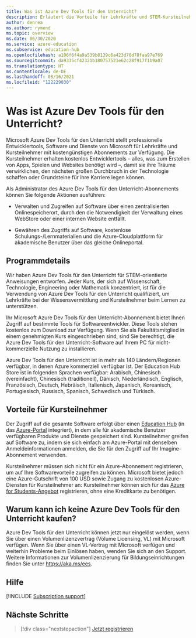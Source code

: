 ```yaml
---
title: Was ist Azure Dev Tools für den Unterricht?
description: Erläutert die Vorteile für Lehrkräfte und STEM-Kursteilnehmer für das Azure Dev Tools für den Unterricht-Programm.
author: denrea
ms.author: rymend
ms.topic: overview
ms.date: 06/30/2020
ms.service: azure-education
ms.subservice: education-hub
ms.openlocfilehash: a106f6f4a9a539b8139c6a423d70d78faa97e769
ms.sourcegitcommit: da9335cf42321b180757521e62c28f917f1b9a07
ms.translationtype: HT
ms.contentlocale: de-DE
ms.lasthandoff: 08/16/2021
ms.locfileid: "122229030"
---
```

# <a name="what-is-azure-dev-tools-for-teaching"></a>Was ist Azure Dev Tools für den Unterricht?

Microsoft Azure Dev Tools für den Unterricht stellt professionelle Entwicklertools, Software und Dienste von Microsoft für Lehrkräfte und Kursteilnehmer mit kostengünstigen Abonnements zur Verfügung. Die Kursteilnehmer erhalten kostenlos Entwicklertools – alles, was zum Erstellen von Apps, Spielen und Websites benötigt wird –, damit sie ihre Träume verwirklichen, den nächsten großen Durchbruch in der Technologie schaffen oder Grundsteine für ihre Karriere legen können.

Als Administrator des Azure Dev Tools für den Unterricht-Abonnements können Sie folgende Aktionen ausführen:

- Verwalten und Zugreifen auf Software über einen zentralisierten Onlinespeicherort, durch den die Notwendigkeit der Verwaltung eines WebStore oder einer internen Website entfällt.

- Gewähren des Zugriffs auf Software, kostenlose Schulungs-/Lernmaterialien und die Azure-Cloudplattform für akademische Benutzer über das gleiche Onlineportal.

## <a name="program-details"></a>Programmdetails

Wir haben Azure Dev Tools für den Unterricht für STEM-orientierte Anweisungen entworfen. Jeder Kurs, der sich auf Wissenschaft, Technologie, Engineering oder Mathematik konzentriert, ist für die Verwendung von Azure Dev Tools für den Unterricht qualifiziert, um Lehrkräfte bei der Wissensvermittlung und Kursteilnehmer beim Lernen zu unterstützen. 

Ihr Microsoft Azure Dev Tools für den Unterricht-Abonnement bietet Ihnen Zugriff auf bestimmte Tools für Softwareentwickler. Diese Tools stehen kostenlos zum Download zur Verfügung. Wenn Sie als Fakultätsmitglied in einem genehmigten Kurs eingeschrieben sind, sind Sie berechtigt, die Azure Dev Tools für den Unterricht-Software auf Ihrem PC für nicht-kommerzielle Nutzung zu installieren.

Azure Dev Tools für den Unterricht ist in mehr als 140 Ländern/Regionen verfügbar, in denen Azure kommerziell verfügbar ist. Der Education Hub Store ist in folgenden Sprachen verfügbar: Arabisch, Chinesisch (vereinfacht), Chinesisch (traditionell), Dänisch, Niederländisch, Englisch, Französisch, Deutsch, Hebräisch, Italienisch, Japanisch, Koreanisch, Portugiesisch, Russisch, Spanisch, Schwedisch und Türkisch.

## <a name="student-benefits"></a>Vorteile für Kursteilnehmer

Der Zugriff auf die gesamte Software erfolgt über einen [Education Hub](https://azureforeducation.microsoft.com/devtools) (in das [Azure-Portal](https://portal.azure.com/) integriert), in dem alle für akademische Benutzer verfügbaren Produkte und Dienste gespeichert sind. Kursteilnehmer greifen auf Software zu, indem sie sich einfach am Azure-Portal mit denselben Anmeldeinformationen anmelden, die Sie für den Zugriff auf Ihr Imagine-Abonnement verwenden.

Kursteilnehmer müssen sich nicht für ein Azure-Abonnement registrieren, um auf Ihre Softwarevorteile zugreifen zu können. Microsoft bietet jedoch eine Azure-Gutschrift von 100 USD sowie Zugang zu kostenlosen Azure-Diensten für Kursteilnehmer an: Kursteilnehmer können sich für das [Azure for Students-Angebot](azure-students-program.md) registrieren, ohne eine Kreditkarte zu benötigen.

## <a name="why-cant-i-purchase-azure-dev-tools-for-teaching"></a>Warum kann ich keine Azure Dev Tools für den Unterricht kaufen?
Azure Dev Tools für den Unterricht können jetzt nur eingelöst werden, wenn Sie über einen Volumenlizenzvertrag (Volume Licensing, VL) mit Microsoft verfügen.  Wenn Sie über einen VL-Vertrag mit Microsoft verfügen und weiterhin Probleme beim Einlösen haben, wenden Sie sich an den Support.  Weitere Informationen zur Volumenlizenzierung für Bildungseinrichtungen finden Sie unter https://aka.ms/ees.

## <a name="getting-help"></a>Hilfe

[!INCLUDE [Subscription support](../../../includes/edu-dev-tools-program-support.md)]

## <a name="next-steps"></a>Nächste Schritte

> [!div class="nextstepaction"]
> [Jetzt registrieren](enroll-renew-subscription.md)
